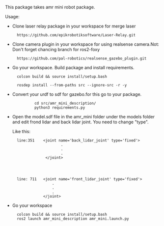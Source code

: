 This package takes amr mini robot package.

Usage:

- Clone laser relay package in your workspace for merge laser

        https://github.com/epikrobotiksoftware/Laser-Relay.git

- Clone camera plugin in your workspace for using realsense camera.Not: Don't forget chancing branch for ros2-foxy

        https://github.com/pal-robotics/realsense_gazebo_plugin.git

- Go your workspace. Build package and install requirements.

        colcon build && source install/setup.bash

        rosdep install --from-paths src --ignore-src -r -y

- Convert your urdf to sdf for gazebo.for this go to your package.

                cd src/amr_mini_description/
                python3 requirements.py

- Open the model.sdf file in the amr_mini folder under the models folder and edit frond lidar and back lidar joint. You need to change "type".

  Like this:

        line:351    <joint name='back_lidar_joint' type='fixed'>
                            .
                            .
                            .
                     </joint>




        line: 711   <joint name='front_lidar_joint' type='fixed'>
                        .
                        .
                        .
                    </joint>

- Go your workspace

        colcon build && source install/setup.bash
        ros2 launch amr_mini_description amr_mini.launch.py

